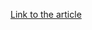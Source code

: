 [Link to the article](https://sysopfb.github.io/malware,/crypters/2019/09/23/Plurox-packer-layer-unpacked.html)
